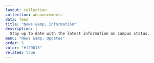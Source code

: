 ```yaml
---
layout: collection
collection: announcements
data: feed
title: "News &amp; Information"
description: |
  Stay up to date with the latest information on campus status.
menu: "News &amp; Updates"
order: 5
color: "#f29813"
related: true
---
```


